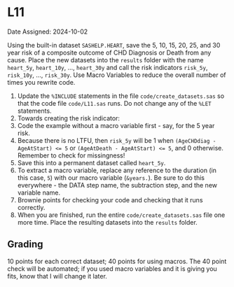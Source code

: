 # L11

Date Assigned: 2024-10-02

Using the built-in dataset `SASHELP.HEART`, save the 5, 10, 15, 20, 25, and 30 year risk of a composite outcome of CHD Diagnosis or Death from any cause. Place the new datasets into the `results` folder with the name `heart_5y`, `heart_10y`, ..., `heart_30y` and call the risk indicators `risk_5y`, `risk_10y`, ..., `risk_30y`. Use Macro Variables to reduce the overall number of times you rewrite code. 

1. Update the `%INCLUDE` statements in the file `code/create_datasets.sas` so that the code file `code/L11.sas` runs. Do not change any of the `%LET` statements.
2. Towards creating the risk indicator:
  1. Code the example without a macro variable first - say, for the 5 year risk.
  2. Because there is no LTFU, then `risk_5y` will be 1 when `(AgeCHDdiag - AgeAtStart) <= 5` or `(AgeAtDeath - AgeAtStart) <= 5`, and 0 otherwise. Remember to check for missingness!
  3. Save this into a permanent dataset called `heart_5y`.
  4. To extract a macro variable, replace any reference to the duration (in this case, `5`) with our macro variable (`&years.`). Be sure to do this everywhere - the DATA step name, the subtraction step, and the new variable name.
  5. Brownie points for checking your code and checking that it runs correctly.
3. When you are finished, run the entire `code/create_datasets.sas` file one more time. Place the resulting datasets into the `results` folder.


## Grading

10 points for each correct dataset; 40 points for using macros. The 40 point check will be automated; if you used macro variables and it is giving you fits, know that I will change it later. 


